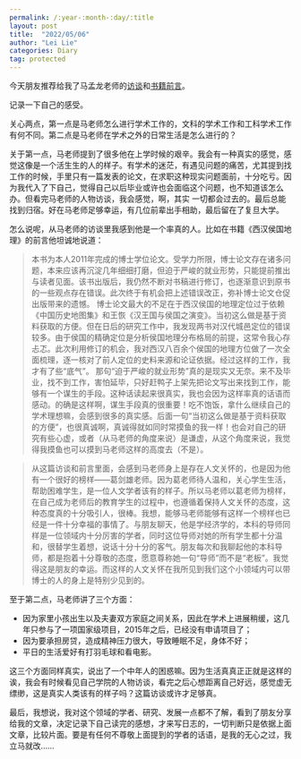 ```yaml
---
permalink: /:year-:month-:day/:title
layout: post
title:  "2022/05/06"
author: "Lei Lie"
categories: Diary
tag: protected
---
```


今天朋友推荐给我了马孟龙老师的[访谈](http://mp.weixin.qq.com/s?__biz=MzA3MzU4NTMwNQ==&mid=2653951108&idx=1&sn=da5e2f780625d7ccda17fbe5509c8ead&chksm=84c87372b3bffa64c75349048bfb5ad3a1b938a351da3f931cb384314d9697d207f9fdb00c7e&mpshare=1&scene=24&srcid=1215m4eKEnfiV2avRmsPbrSz&sharer_sharetime=1639570683190&sharer_shareid=d3041b76dab0e9be6b519ec2676b7e38#rd)和[书籍前言](http://mp.weixin.qq.com/s?__biz=MzA3MzU4NTMwNQ==&mid=2653953029&idx=1&sn=cff49bda881dc0b48d91438eef48d1ab&chksm=84c87bf3b3bff2e53ed519fda8918bc5d0784f7682cc63a64f37bbb635ea18fb64583dec0c7f&mpshare=1&scene=24&srcid=05055RAk3ppo1c1boHfiZEeJ&sharer_sharetime=1651709235455&sharer_shareid=7a9c82cbc68264309764de681b041aad#rd)。

记录一下自己的感受。

关心两点，第一点是马老师怎么进行学术工作的，文科的学术工作和工科学术工作有何不同。第二点是马老师在学术之外的日常生活是怎么进行的？

关于第一点，马老师提到了很多他在上学时候的艰辛。我会有一种真实的感觉，感觉这像是一个活生生的人的样子。有学术的迷茫，有遇见问题的痛苦，尤其提到找工作的时候，手里只有一篇发表的论文，在求职这种现实问题面前，十分吃亏。因为我代入了下自己，觉得自己以后毕业或许也会面临这个问题，也不知道该怎么办。但看完马老师的人物访谈，我会感觉，啊，其实 一切都会过去的。最后总能找到归宿。好在马老师足够幸运，有几位前辈出手相助，最后留在了复旦大学。

怎么说呢，从马老师的访谈里我感到他是一个率真的人。比如在书籍《西汉侯国地理》的前言他坦诚地说道：

> 本书为本人2011年完成的博士学位论文。受学力所限，博士论文存在诸多问题，本来应该再沉淀几年细细打磨，但迫于严峻的就业形势，只能提前推出与读者见面。该书出版后，我仍然不断对书稿进行修订，也逐渐意识到原书的一些观点存在错误。此次终于有机会把上述错误改正，弥补博士论文仓促出版带来的遗憾。 
博士论文最大的不足在于西汉侯国的地理定位过于依赖《中国历史地图集》和王恢《汉王国与侯国之演变》。当初这么做是基于资料获取的方便。但在日后的研究工作中，我发现两书对汉代城邑定位的错误较多。由于侯国的精确定位是分析侯国地理分布格局的前提，这常令我心存忐忑。此次利用修订的机会，我对西汉八百余个侯国的地理方位做了一次全面梳理，逐一核对了前人定位的史料来源和论证依据。经过这样的工作，我才有了些“底气”。
那句“迫于严峻的就业形势”真的是现实又无奈。来不及毕业，找不到工作，害怕延毕，只好赶鸭子上架先把论文写出来找到工作，能够有一个谋生的手段。这种话读起来很真实，我也会因为这样率真的话语而感动。的确是这样啊，谋生手段真的很重要！吃不饱饭，拿什么继续自己的学术理想嘛，会感到很多的真实感。后面一句“当初这么做是基于资料获取的方便”，也很真诚啊，真诚得就如同时常摸鱼的我一样！也会对自己的研究有些心虚，或者（从马老师的角度来说）是谦虚，从这个角度来说，我觉得我摸鱼也可以摸到马老师这样的高度去（不是）。

> 从这篇访谈和前言里面，会感到马老师身上是存在人文关怀的，也是因为他有一个很好的榜样——葛剑雄老师。因为葛老师待人温和，关心学生生活，帮助困难学生，是一位人文学者该有的样子。所以马老师以葛老师为榜样，在自己成为老师后的教育学生的过程中，也遵循着保持人文关怀的态度，这种态度真的十分吸引人，很棒。我想，能够马老师能够有这样一个榜样也已经是一件十分幸福的事情了。与朋友聊天，他是学经济学的，本科的导师同样是一位领域内十分厉害的学者，同时这位导师对她的所有学生都十分温和，很替学生着想，说话十分十分的客气。朋友每次和我聊起他的本科导师，都是抱着十分尊敬的态度，愿意尊称她一句“导师”而不是“老板”。我觉得这是朋友的幸运。而这样的人文关怀在我所见到我们这个小领域内可以带博士的人的身上是特别少见到的。

至于第二点，马老师讲了三个方面：

- 因为家里小孩出生以及夫妻双方家庭之间关系，因此在学术上进展稍缓，这几年只参与了一项国家级项目，2015年之后，已经没有申请项目了；
- 因为要承担房贷，造成精神压力很大，导致睡眠不足，身体不好；
- 平日的生活爱好有打羽毛球和看电影。

这三个方面同样真实，说出了一个中年人的困惑嘛。因为生活真真正正就是这样的诶，我会有时候看见自己学院的人物访谈，看完之后心想距离自己好远，感觉虚无缥缈，这是真实人类该有的样子吗？这篇访谈或许才足够真。

最后，我想说，我对这个领域的学者、研究、发展一点都不了解，看到了朋友分享给我的文章，决定记录下自己读完的感想，才来写日志的，一切判断只是依据上面文章，比较片面。要是有任何不尊敬上面提到的学者的话语，是我的无心之过，我立马就改……
